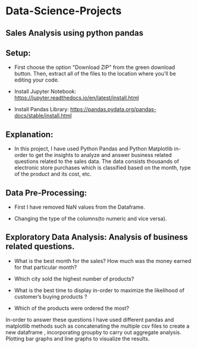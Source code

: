 # Data-Science-Projects
## Sales Analysis using python pandas

## Setup:

* First choose the option "Download ZIP" from the green download button. Then, extract all of the files to the location where you'll be editing your code.

* 	Install Jupyter Notebook: https://jupyter.readthedocs.io/en/latest/install.html

* 	Install Pandas Library: https://pandas.pydata.org/pandas-docs/stable/install.html

## Explanation: 

* In this project, I have used Python Pandas and Python Matplotlib in-order to get the insights to analyze and answer business related questions related to the sales data. The data consists thousands of electronic store purchases which is classified based on the month, type of the product and its cost, etc. 


## Data Pre-Processing: 

* First I have removed NaN values from the Dataframe.

*	Changing the type of the columns(to numeric and vice versa).


## Exploratory Data Analysis: Analysis of business related questions.

* 	What is the best month for the sales? How much was the money earned for that particular month?

* 	Which city sold the highest number of products?

* 	What is the best time to display in-order to maximize the likelihood of customer’s buying products ?

* 	Which of the products were ordered the most?

In-order to answer these questions I have used different pandas and matplotlib methods such as concatenating the multiple csv files to create a new dataframe , incorporating groupby to carry out aggregate analysis. Plotting bar graphs and line graphs to visualize the results.

